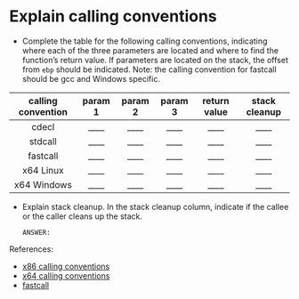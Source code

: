 # Explain calling conventions

- Complete the table for the following calling conventions, indicating where each of the three parameters are located and where to find the function’s return value.  If parameters are located on the stack, the offset from `ebp` should be indicated. Note: the calling convention for fastcall should be gcc and Windows specific.

| calling convention | param 1 | param 2 | param 3 | return value | stack cleanup |
|:------------------:|:-------:|:-------:|:-------:|:------------:|:-------------:|
| cdecl | ____ | ____ | ____ | ____ | ____ |
| stdcall | ____ | ____ | ____ | ____ | ____ |
| fastcall | ____ | ____ | ____ | ____ | ____ |
| x64 Linux | ____ | ____ | ____ | ____ | ____ |
| x64 Windows | ____ | ____ | ____ | ____ | ____ |

- Explain stack cleanup.  In the stack cleanup column, indicate if the callee or the caller cleans up the stack.

    ```text
    ANSWER:
    ```


References:

- [x86 calling conventions](https://en.wikibooks.org/wiki/X86_Disassembly/Calling_Conventions)
- [x64 calling conventions](https://en.wikipedia.org/wiki/X86_calling_conventions#Microsoft_x64_calling_convention)
- [fastcall](https://docs.microsoft.com/en-us/cpp/cpp/fastcall?view=vs-2019)
